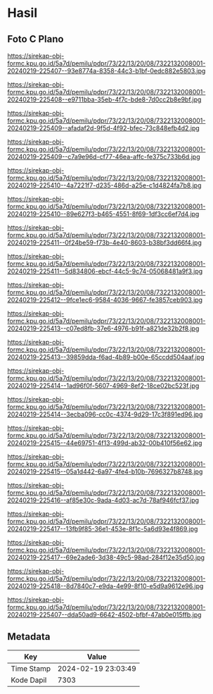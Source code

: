 # Hasil

## Foto C Plano

https://sirekap-obj-formc.kpu.go.id/5a7d/pemilu/pdpr/73/22/13/20/08/7322132008001-20240219-225407--93e8774a-8358-44c3-b1bf-0edc882e5803.jpg

https://sirekap-obj-formc.kpu.go.id/5a7d/pemilu/pdpr/73/22/13/20/08/7322132008001-20240219-225408--e9711bba-35eb-4f7c-bde8-7d0cc2b8e9bf.jpg

https://sirekap-obj-formc.kpu.go.id/5a7d/pemilu/pdpr/73/22/13/20/08/7322132008001-20240219-225409--afadaf2d-9f5d-4f92-bfec-73c848efb4d2.jpg

https://sirekap-obj-formc.kpu.go.id/5a7d/pemilu/pdpr/73/22/13/20/08/7322132008001-20240219-225409--c7a9e96d-cf77-46ea-affc-fe375c733b6d.jpg

https://sirekap-obj-formc.kpu.go.id/5a7d/pemilu/pdpr/73/22/13/20/08/7322132008001-20240219-225410--4a7221f7-d235-486d-a25e-c1d4824fa7b8.jpg

https://sirekap-obj-formc.kpu.go.id/5a7d/pemilu/pdpr/73/22/13/20/08/7322132008001-20240219-225410--89e627f3-b465-4551-8f69-1df3cc6ef7d4.jpg

https://sirekap-obj-formc.kpu.go.id/5a7d/pemilu/pdpr/73/22/13/20/08/7322132008001-20240219-225411--0f24be59-f73b-4e40-8603-b38bf3dd66f4.jpg

https://sirekap-obj-formc.kpu.go.id/5a7d/pemilu/pdpr/73/22/13/20/08/7322132008001-20240219-225411--5d834806-ebcf-44c5-9c74-05068481a9f3.jpg

https://sirekap-obj-formc.kpu.go.id/5a7d/pemilu/pdpr/73/22/13/20/08/7322132008001-20240219-225412--9fce1ec6-9584-4036-9667-fe3857ceb903.jpg

https://sirekap-obj-formc.kpu.go.id/5a7d/pemilu/pdpr/73/22/13/20/08/7322132008001-20240219-225413--c07ed8fb-37e6-4976-b91f-a821de32b2f8.jpg

https://sirekap-obj-formc.kpu.go.id/5a7d/pemilu/pdpr/73/22/13/20/08/7322132008001-20240219-225413--39859dda-f6ad-4b89-b00e-65ccdd504aaf.jpg

https://sirekap-obj-formc.kpu.go.id/5a7d/pemilu/pdpr/73/22/13/20/08/7322132008001-20240219-225414--1ad96f0f-5607-4969-8ef2-18ce02bc523f.jpg

https://sirekap-obj-formc.kpu.go.id/5a7d/pemilu/pdpr/73/22/13/20/08/7322132008001-20240219-225414--3ecba096-cc0c-4374-9d29-17c3f891ed96.jpg

https://sirekap-obj-formc.kpu.go.id/5a7d/pemilu/pdpr/73/22/13/20/08/7322132008001-20240219-225415--44e69751-4f13-499d-ab32-00b410f56e62.jpg

https://sirekap-obj-formc.kpu.go.id/5a7d/pemilu/pdpr/73/22/13/20/08/7322132008001-20240219-225415--05a1d442-6a97-4fe4-b10b-7696327b8748.jpg

https://sirekap-obj-formc.kpu.go.id/5a7d/pemilu/pdpr/73/22/13/20/08/7322132008001-20240219-225416--af85e30c-9ada-4d03-ac7d-78af946fcf37.jpg

https://sirekap-obj-formc.kpu.go.id/5a7d/pemilu/pdpr/73/22/13/20/08/7322132008001-20240219-225417--13fb9f85-36e1-453e-8f1c-5a6d93e4f869.jpg

https://sirekap-obj-formc.kpu.go.id/5a7d/pemilu/pdpr/73/22/13/20/08/7322132008001-20240219-225417--69e2ade6-3d38-49c5-98ad-284f12e35d50.jpg

https://sirekap-obj-formc.kpu.go.id/5a7d/pemilu/pdpr/73/22/13/20/08/7322132008001-20240219-225418--8d7840c7-e9da-4e99-8f10-e5d9a9612e96.jpg

https://sirekap-obj-formc.kpu.go.id/5a7d/pemilu/pdpr/73/22/13/20/08/7322132008001-20240219-225407--dda50ad9-6642-4502-bfbf-47ab0e015ffb.jpg


## Metadata

| Key        | Value               |
| ---------- | ------------------- |
| Time Stamp | 2024-02-19 23:03:49 |
| Kode Dapil | 7303                |



